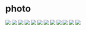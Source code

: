 # photo
![](https://raw.githubusercontent.com/ZYR1251/photo/master/1565835277(1).png)
![](https://raw.githubusercontent.com/ZYR1251/photo/master/1565835404(2).png)
![](https://raw.githubusercontent.com/ZYR1251/photo/master/图片1.jpg)
![](https://raw.githubusercontent.com/ZYR1251/photo/master/图片3.png)
![](https://raw.githubusercontent.com/ZYR1251/photo/master/kafka+storm01.png)
![](https://raw.githubusercontent.com/ZYR1251/photo/master/kafka+storm02.png)
![](https://raw.githubusercontent.com/ZYR1251/photo/master/kafka+storm1.png)
![](https://github.com/ZYR1251/photo/raw/master/jpa1.png)
![](https://github.com/ZYR1251/photo/raw/master/jpa2.png)
![](https://github.com/ZYR1251/photo/raw/master/jpa3.png)
![](https://github.com/ZYR1251/photo/raw/master/jpa4.png)
![](https://github.com/ZYR1251/photo/raw/master/jsp5.png)

